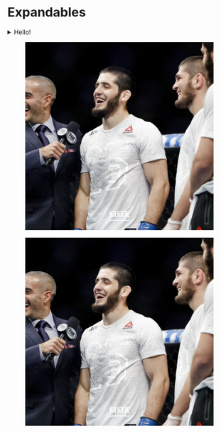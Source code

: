 # Expandables

<details>

<summary>Hello!</summary>

not possible to include hints!



bye

hi



## Welcome&#x20;



</details>

<figure><img src=".gitbook/assets/056_Kajan_Johnson_x_Islam_Makhachev (1) (5).jpeg" alt=""><figcaption></figcaption></figure>

<figure><img src=".gitbook/assets/056_Kajan_Johnson_x_Islam_Makhachev (1) (1).jpeg" alt=""><figcaption></figcaption></figure>
